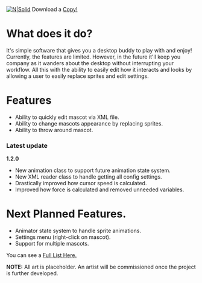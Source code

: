[![N|Solid](https://i.imgur.com/gSg0JVk.png)](https://twitter.com/Fotamon)
Download a [Copy!](https://drive.google.com/file/d/1cXKQYsVBO4PC9n8OUMwwydB5Gn_ezYw2/view?usp=sharing)

# What does it do?
It's simple software that gives you a desktop buddy to play with and enjoy! Currently, the features are limited. However, in the future it'll keep you company as it wanders about the desktop without interrupting your workflow. All this with the ability to easily edit how it interacts and looks by allowing a user to easily replace sprites and edit settings.

# Features
- Ability to quickly edit mascot via XML file.
- Ability to change mascots appearance by replacing sprites.
- Ability to throw around mascot.


### Latest update
**1.2.0**
- New animation class to support future animation state system.
- New XML reader class to handle getting all config settings.
- Drastically improved how cursor speed is calculated.
- Improved how force is calculated and removed unneeded variables.

# Next Planned Features.
- Animator state system to handle sprite animations.
- Settings menu (right-click on mascot).
- Support for multiple mascots.

You can see a [Full List Here.](https://github.com/Buldron/Desktop-Mascot/blob/master/TO%20DO.md)
 
 
 
**NOTE:** All art is placeholder. An artist will be commissioned once the project is further developed. 
